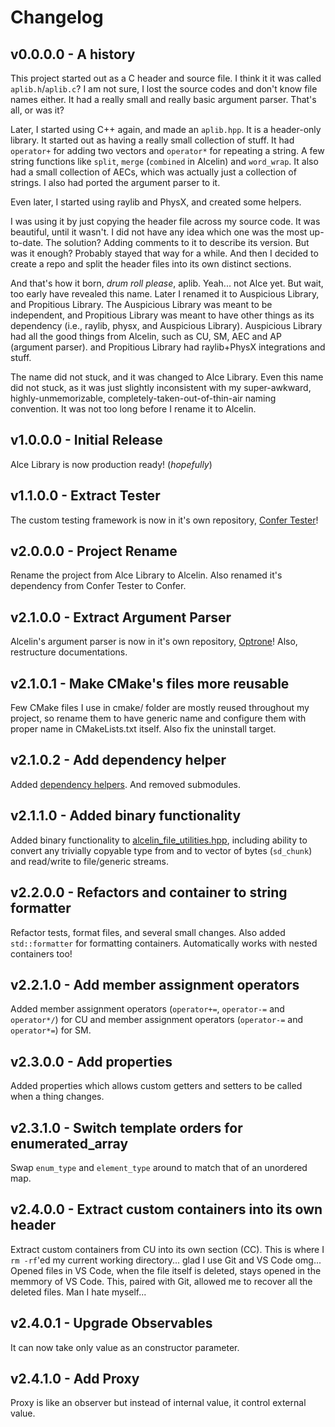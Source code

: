 # Changelog
## v0.0.0.0 - A history
This project started out as a C header and source file. I think it it was called `aplib.h`/`aplib.c`? I am not sure, I lost the source codes and don't know file names either. It had a really small and really basic argument parser. That's all, or was it?

Later, I started using C++ again, and made an `aplib.hpp`. It is a header-only library. It started out as having a really small collection of stuff. It had `operator+` for adding two vectors and `operator*` for repeating a string. A few string functions like `split`, `merge` (`combined` in Alcelin) and `word_wrap`. It also had a small collection of AECs, which was actually just a collection of strings. I also had ported the argument parser to it.

Even later, I started using raylib and PhysX, and created some helpers.

I was using it by just copying the header file across my source code. It was beautiful, until it wasn't. I did not have any idea which one was the most up-to-date. The solution? Adding comments to it to describe its version. But was it enough? Probably stayed that way for a while. And then I decided to create a repo and split the header files into its own distinct sections.

And that's how it born, *drum roll please*, aplib. Yeah... not Alce yet. But wait, too early have revealed this name. Later I renamed it to Auspicious Library, and Propitious Library. The Auspicious Library was meant to be independent, and Propitious Library was meant to have other things as its dependency (i.e., raylib, physx, and Auspicious Library). Auspicious Library had all the good things from Alcelin, such as CU, SM, AEC and AP (argument parser). and Propitious Library had raylib+PhysX integrations and stuff.

The name did not stuck, and it was changed to Alce Library. Even this name did not stuck, as it was just slightly inconsistent with my super-awkward, highly-unmemorizable, completely-taken-out-of-thin-air naming convention. It was not too long before I rename it to Alcelin.

## v1.0.0.0 - Initial Release
Alce Library is now production ready! (*hopefully*)

## v1.1.0.0 - Extract Tester
The custom testing framework is now in it's own repository, [Confer Tester](https://github.com/anstropleuton/confer)!

## v2.0.0.0 - Project Rename
Rename the project from Alce Library to Alcelin.
Also renamed it's dependency from Confer Tester to Confer.

## v2.1.0.0 - Extract Argument Parser
Alcelin's argument parser is now in it's own repository, [Optrone](https://github.com/anstropleuton/optrone)!
Also, restructure documentations.

## v2.1.0.1 - Make CMake's files more reusable
Few CMake files I use in cmake/ folder are mostly reused throughout my project, so rename them to have generic name and configure them with proper name in CMakeLists.txt itself.
Also fix the uninstall target.

## v2.1.0.2 - Add dependency helper
Added [dependency helpers](cmake/depman.cmake). And removed submodules.

## v2.1.1.0 - Added binary functionality
Added binary functionality to [alcelin_file_utilities.hpp](include/alcelin_file_utilities.hpp), including ability to convert any trivially copyable type from and to vector of bytes (`sd_chunk`) and read/write to file/generic streams.

## v2.2.0.0 - Refactors and container to string formatter
Refactor tests, format files, and several small changes.
Also added `std::formatter` for formatting containers. Automatically works with nested containers too!

## v2.2.1.0 - Add member assignment operators
Added member assignment operators (`operator+=`, `operator-=` and `operator*/`) for CU and member assignment operators (`operator-=` and `operator*=`) for SM.

## v2.3.0.0 - Add properties
Added properties which allows custom getters and setters to be called when a thing changes.

## v2.3.1.0 - Switch template orders for enumerated_array
Swap `enum_type` and `element_type` around to match that of an unordered map.

## v2.4.0.0 - Extract custom containers into its own header
Extract custom containers from CU into its own section (CC).
This is where I `rm -rf`'ed my current working directory... glad I use Git and VS Code omg... Opened files in VS Code, when the file itself is deleted, stays opened in the memmory of VS Code. This, paired with Git, allowed me to recover all the deleted files. Man I hate myself...

## v2.4.0.1 - Upgrade Observables
It can now take only value as an constructor parameter.

## v2.4.1.0 - Add Proxy
Proxy is like an observer but instead of internal value, it control external value.
